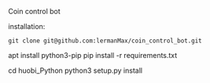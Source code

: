 Coin control bot

installation:

`git clone git@github.com:lermanMax/coin_control_bot.git`

apt install python3-pip
pip install -r requirements.txt

cd huobi_Python
python3 setup.py install

